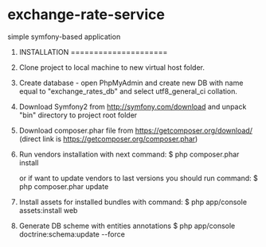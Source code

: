 exchange-rate-service
=====================

simple symfony-based application

1. INSTALLATION
=====================

1. Clone project to local machine to new virtual host folder.
2. Create database - open PhpMyAdmin and create new DB with name equal to "exchange_rates_db" and select utf8_general_ci collation.
3. Download Symfony2 from http://symfony.com/download and unpack "bin" directory to project root folder
4. Download composer.phar file from https://getcomposer.org/download/ (direct link is https://getcomposer.org/composer.phar)
5. Run vendors installation with next command:
    $ php composer.phar install

    or if want to update vendors to last versions you should run command:
    $ php composer.phar update

6. Install assets for installed bundles with command:
    $ php app/console assets:install web

7. Generate DB scheme with entities annotations
    $ php app/console doctrine:schema:update --force